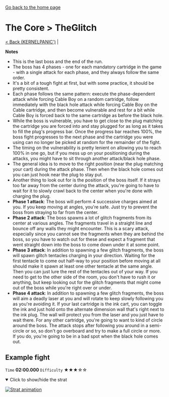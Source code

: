 [Go back to the home page](https://github.com/Doublevil/scbspeedrun)

# The Core > TheGlitch

[< Back (KERNELPANIC')](https://github.com/Doublevil/scbspeedrun/blob/main/levels/CORE/KERNELPANIC'.md) | 

**Notes**
- This is the last boss and the end of the run.
- The boss has 4 phases - one for each mandatory cartridge in the game - with a single attack for each phase, and they always follow the same order.
- It's a bit of a tough fight at first, but with some practice, it should be pretty consistent.
- Each phase follows the same pattern: execute the phase-dependent attack while forcing Cable Boy on a random cartridge, follow immediately with the black hole attack while forcing Cable Boy on the Cable cartridge, and then become vulnerable and rest for a bit while Cable Boy is forced back to the same cartridge as before the black hole.
- While the boss is vulnerable, you have to get close to the plug matching the cartridge you are forced into and stay plugged for as long as it takes to fill the plug's progress bar. Once the progress bar reaches 100%, the boss fight progresses to the next phase and the cartridge you were using can no longer be picked at random for the remainder of the fight.
- The timing on the vulnerability is pretty lenient on allowing you to reach 100% in one go, but if you mess up on your positioning during the attacks, you might have to sit through another attack/black hole phase.
- The general idea is to move to the right position (near the plug matching your cart) during the attack phase. Then when the black hole comes out you can just hook near the plug to stay put.
- Another thing to look out for is the position of the boss itself. If it strays too far away from the center during the attack, you're going to have to wait for it to slowly crawl back to the center when you're done with charging the plug.
- **Phase 1 attack**: The boss will perform 4 successive charges aimed at you. If you keep moving at angles, you're safe. Just try to prevent the boss from straying to far from the center.
- **Phase 2 attack**: The boss spawns a lot of glitch fragments from its center at various angles. The fragments travel in a straight line and bounce off any walls they might encounter. This is a scary attack, especially since you cannot see the fragments when they are behind the boss, so you have to watch out for these and expect a fragment that went straight down into the boss to come down under it at some point.
- **Phase 3 attack**: In addition to spawning a few glitch fragments, the boss will spawn glitch tentacles charging in your direction. Waiting for the first tentacle to come out half-way to your position before moving at all should make it spawn at least one other tentacle at the same angle. Then you can just lure the rest of the tentacles out of your way. If you need to get to the other side of the room, you don't have to rush it or anything, but keep looking out for the glitch fragments that might come out of the boss while you're right over or under.
- **Phase 4 attack**: In addition to spawning a few glitch fragments, the boss will aim a deadly laser at you and will rotate to keep slowly following you as you're avoiding it. If your last cartridge is the ink cart, you can toggle the ink and just hold onto the alternate dimension wall that's right next to the ink plug. The wall will protect you from the laser and you just have to wait there. For any other cartridge, you're going to want to kind of circle around the boss. The attack stops after following you around in a semi-circle or so, so don't go overboard and try to make a full circle or more. If you do, you're going to be in a bad spot when the black hole comes out.

## Example fight

`Time` **02:00.000** `Difficulty` ★★★☆☆
<details open>
  <summary>Click to show/hide the strat</summary>

  [![Strat animation](https://github.com/Doublevil/scbspeedrun/blob/main/media/levels/CORE/TheGlitch_Strat.webp)](https://github.com/Doublevil/scbspeedrun/blob/main/media/levels/CORE/TheGlitch_Strat.mp4?raw=true)
</details>
